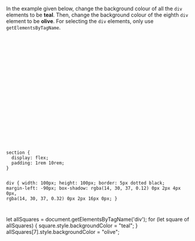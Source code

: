 In the example given below,
change the background colour of
all the `div` elements to be
**teal**. Then, change the
background colour of the eighth `div`
element to be **olive**. For
selecting the `div` elements, only use
`getElementsByTagName`.

<codeblock language="javascript" type="exercise" testMode="fixedInput">
<code>
<panel language="html">
<section>
  <div></div>
  <div></div>
  <div></div>
  <div></div>
  <div></div>
  <div></div>
  <div></div>
  <div></div>
</section>
</panel>
<panel language="css">
section {
  display: flex;
  padding: 1rem 10rem;
}

div {
  width: 100px;
  height: 100px;
  border: 5px dotted black;
  margin-left: -90px;
  box-shadow: rgba(14, 30, 37, 0.12) 0px 2px 4px 0px, rgba(14, 30, 37, 0.32) 0px 2px 16px 0px;
}
</panel>
<panel language="javascript">

</panel>
</code>

<solution>
let allSquares = document.getElementsByTagName('div');
for (let square of allSquares) {
  square.style.backgroundColor = "teal";
}
allSquares[7].style.backgroundColor = "olive";
</solution>
</codeblock>
